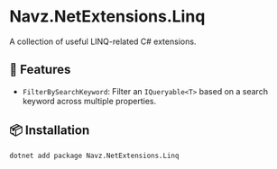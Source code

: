 # Navz.NetExtensions.Linq

A collection of useful LINQ-related C# extensions.

## 🚀 Features
- `FilterBySearchKeyword`: Filter an `IQueryable<T>` based on a search keyword across multiple properties.

## 📦 Installation
```sh
dotnet add package Navz.NetExtensions.Linq
